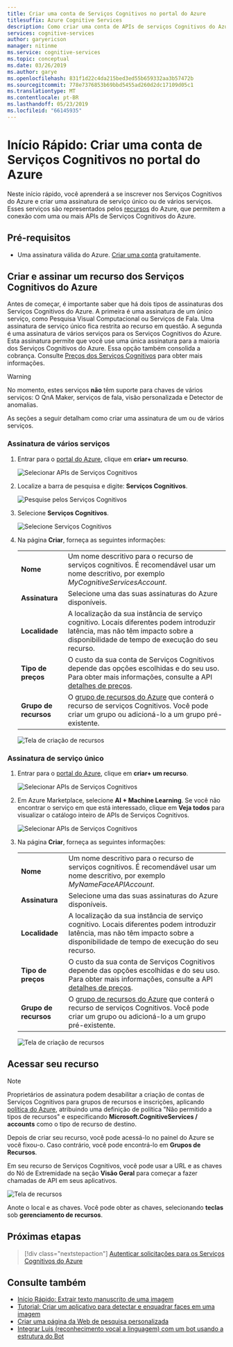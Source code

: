 ```yaml
---
title: Criar uma conta de Serviços Cognitivos no portal do Azure
titlesuffix: Azure Cognitive Services
description: Como criar uma conta de APIs de serviços Cognitivos do Azure no portal do Azure.
services: cognitive-services
author: garyericson
manager: nitinme
ms.service: cognitive-services
ms.topic: conceptual
ms.date: 03/26/2019
ms.author: garye
ms.openlocfilehash: 831f1d22c4da215bed3ed55b659332aa3b57472b
ms.sourcegitcommit: 778e7376853b69bbd5455ad260d2dc17109d05c1
ms.translationtype: MT
ms.contentlocale: pt-BR
ms.lasthandoff: 05/23/2019
ms.locfileid: "66145935"
---
```

# <a name="quickstart-create-a-cognitive-services-account-in-the-azure-portal"></a>Início Rápido: Criar uma conta de Serviços Cognitivos no portal do Azure

Neste início rápido, você aprenderá a se inscrever nos Serviços Cognitivos do Azure e criar uma assinatura de serviço único ou de vários serviços. Esses serviços são representados pelos [recursos](https://docs.microsoft.com/azure/azure-resource-manager/resource-group-portal) do Azure, que permitem a conexão com uma ou mais APIs de Serviços Cognitivos do Azure.

## <a name="prerequisites"></a>Pré-requisitos

* Uma assinatura válida do Azure. [Criar uma conta](https://azure.microsoft.com/free/) gratuitamente.

## <a name="create-and-subscribe-to-an-azure-cognitive-services-resource"></a>Criar e assinar um recurso dos Serviços Cognitivos do Azure

Antes de começar, é importante saber que há dois tipos de assinaturas dos Serviços Cognitivos do Azure. A primeira é uma assinatura de um único serviço, como Pesquisa Visual Computacional ou Serviços de Fala. Uma assinatura de serviço único fica restrita ao recurso em questão. A segunda é uma assinatura de vários serviços para os Serviços Cognitivos do Azure. Esta assinatura permite que você use uma única assinatura para a maioria dos Serviços Cognitivos do Azure. Essa opção também consolida a cobrança. Consulte [Preços dos Serviços Cognitivos](https://azure.microsoft.com/pricing/details/cognitive-services/) para obter mais informações.

>[!WARNING]
> No momento, estes serviços **não** têm suporte para chaves de vários serviços: O QnA Maker, serviços de fala, visão personalizada e Detector de anomalias.

As seções a seguir detalham como criar uma assinatura de um ou de vários serviços.


### <a name="multi-service-subscription"></a>Assinatura de vários serviços

1. Entrar para o [portal do Azure](https://portal.azure.com), clique em  **criar+ um recurso**.

    ![Selecionar APIs de Serviços Cognitivos](media/cognitive-services-apis-create-account/azurePortalScreenMulti.png)

2. Localize a barra de pesquisa e digite: **Serviços Cognitivos**.

    ![Pesquise pelos Serviços Cognitivos](media/cognitive-services-apis-create-account/azureCogServSearchMulti.png)

3. Selecione **Serviços Cognitivos**.

    ![Selecione Serviços Cognitivos](media/cognitive-services-apis-create-account/azureMarketplaceMulti.png)

3. Na página **Criar**, forneça as seguintes informações:

    |    |    |
    |--|--|
    | **Nome** | Um nome descritivo para o recurso de serviços cognitivos. É recomendável usar um nome descritivo, por exemplo *MyCognitiveServicesAccount*. |
    | **Assinatura** | Selecione uma das suas assinaturas do Azure disponíveis. |
    | **Localidade** | A localização da sua instância de serviço cognitivo. Locais diferentes podem introduzir latência, mas não têm impacto sobre a disponibilidade de tempo de execução do seu recurso. |
    | **Tipo de preços** | O custo da sua conta de Serviços Cognitivos depende das opções escolhidas e do seu uso. Para obter mais informações, consulte a API [detalhes de preços](https://azure.microsoft.com/pricing/details/cognitive-services/).
    | **Grupo de recursos** | O [grupo de recursos do Azure](https://docs.microsoft.com/azure/architecture/cloud-adoption/governance/resource-consistency/azure-resource-access#what-is-an-azure-resource-group) que conterá o recurso de serviços Cognitivos. Você pode criar um grupo ou adicioná-lo a um grupo pré-existente. |

    ![Tela de criação de recursos](media/cognitive-services-apis-create-account/resource_create_screen_multi.png)

### <a name="single-service-subscription"></a>Assinatura de serviço único

1. Entrar para o [portal do Azure](https://portal.azure.com), clique em  **criar+ um recurso**.

    ![Selecionar APIs de Serviços Cognitivos](media/cognitive-services-apis-create-account/azurePortalScreen.png)

2. Em Azure Marketplace, selecione **AI + Machine Learning**. Se você não encontrar o serviço em que está interessado, clique em **Veja todos** para visualizar o catálogo inteiro de APIs de Serviços Cognitivos.

    ![Selecionar APIs de Serviços Cognitivos](media/cognitive-services-apis-create-account/azureMarketplace.png)

3. Na página **Criar**, forneça as seguintes informações:

    |    |    |
    |--|--|
    | **Nome** | Um nome descritivo para o recurso de serviços cognitivos. É recomendável usar um nome descritivo, por exemplo *MyNameFaceAPIAccount*. |
    | **Assinatura** | Selecione uma das suas assinaturas do Azure disponíveis. |
    | **Localidade** | A localização da sua instância de serviço cognitivo. Locais diferentes podem introduzir latência, mas não têm impacto sobre a disponibilidade de tempo de execução do seu recurso. |
    | **Tipo de preços** | O custo da sua conta de Serviços Cognitivos depende das opções escolhidas e do seu uso. Para obter mais informações, consulte a API [detalhes de preços](https://azure.microsoft.com/pricing/details/cognitive-services/).
    | **Grupo de recursos** | O [grupo de recursos do Azure](https://docs.microsoft.com/azure/architecture/cloud-adoption/governance/resource-consistency/azure-resource-access#what-is-an-azure-resource-group) que conterá o recurso de serviços Cognitivos. Você pode criar um grupo ou adicioná-lo a um grupo pré-existente. |

    ![Tela de criação de recursos](media/cognitive-services-apis-create-account/resource_create_screen.png)

## <a name="access-your-resource"></a>Acessar seu recurso

> [!NOTE]
> Proprietários de assinatura podem desabilitar a criação de contas de Serviços Cognitivos para grupos de recursos e inscrições, aplicando [política do Azure](https://docs.microsoft.com/azure/governance/policy/overview#policy-definition), atribuindo uma definição de política "Não permitido a tipos de recursos" e especificando **Microsoft.CognitiveServices / accounts** como o tipo de recurso de destino.

Depois de criar seu recurso, você pode acessá-lo no painel do Azure se você fixou-o. Caso contrário, você pode encontrá-lo em **Grupos de Recursos**.

Em seu recurso de Serviços Cognitivos, você pode usar a URL e as chaves do Nó de Extremidade na seção **Visão Geral** para começar a fazer chamadas de API em seus aplicativos.

![Tela de recursos](media/cognitive-services-apis-create-account/resourceScreen.png)

Anote o local e as chaves. Você pode obter as chaves, selecionando **teclas** sob **gerenciamento de recursos**.

## <a name="next-steps"></a>Próximas etapas

> [!div class="nextstepaction"]
> [Autenticar solicitações para os Serviços Cognitivos do Azure](authentication.md)

## <a name="see-also"></a>Consulte também

* [Início Rápido: Extrair texto manuscrito de uma imagem](https://docs.microsoft.com/azure/cognitive-services/computer-vision/quickstarts/csharp-hand-text)
* [Tutorial: Criar um aplicativo para detectar e enquadrar faces em uma imagem](https://docs.microsoft.com/azure/cognitive-services/Face/Tutorials/FaceAPIinCSharpTutorial)
* [Criar uma página da Web de pesquisa personalizada](https://docs.microsoft.com/azure/cognitive-services/bing-custom-search/tutorials/custom-search-web-page)
* [Integrar Luis (reconhecimento vocal a linguagem) com um bot usando a estrutura do Bot](https://docs.microsoft.com/azure/cognitive-services/luis/luis-nodejs-tutorial-build-bot-framework-sample)

